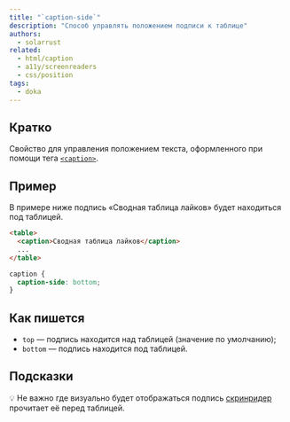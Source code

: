 ```yaml
---
title: "`caption-side`"
description: "Способ управлять положением подписи к таблице"
authors:
  - solarrust
related:
  - html/caption
  - a11y/screenreaders
  - css/position
tags:
  - doka
---
```


## Кратко

Свойство для управления положением текста, оформленного при помощи тега [`<caption>`](/html/caption/).

## Пример

В примере ниже подпись «Сводная таблица лайков» будет находиться под таблицей.

```html
<table>
  <caption>Сводная таблица лайков</caption>
  ...
</table>
```

```css
caption {
  caption-side: bottom;
}
```

## Как пишется

- `top` — подпись находится над таблицей (значение по умолчанию);
- `bottom` — подпись находится под таблицей.

## Подсказки

💡 Не важно где визуально будет отображаться подпись [скринридер](/a11y/screenreaders/) прочитает её перед таблицей.
